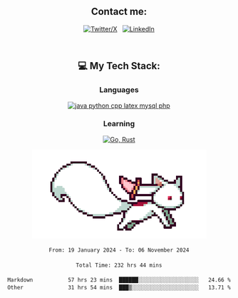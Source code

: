 

<div align="center">

## Contact me:

[![Twitter/X](https://skillicons.dev/icons?i=twitter)](https://twitter.com/erikskopp) &nbsp;
[![LinkedIn](https://skillicons.dev/icons?i=linkedin)](www.linkedin.com/in/erik-skopp) 

<div align="center">
<br>

## 💻 My Tech Stack:

### Languages

[![java python cpp latex mysql php](https://skillicons.dev/icons?i=java,python,cpp,latex,mysql,php)](https://skillicons.dev)

### Learning

[![Go, Rust](https://skillicons.dev/icons?i=go,rust)](https://skillicons.dev)

<center>

<img src="kyubey.gif" alt="Alt-Text" title="" >

</center>


<!--START_SECTION:waka-->

```txt
From: 19 January 2024 - To: 06 November 2024

Total Time: 232 hrs 44 mins

Markdown           57 hrs 23 mins  ██████░░░░░░░░░░░░░░░░░░░   24.66 %
Other              31 hrs 54 mins  ███▒░░░░░░░░░░░░░░░░░░░░░   13.71 %
```

<!--END_SECTION:waka-->
